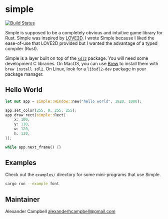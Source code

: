 
simple
======

[![Build Status](https://travis-ci.org/alexandercampbell/simple.svg?branch=master)](https://travis-ci.org/alexandercampbell/simple)

Simple is supposed to be a completely obvious and intuitive game library for
Rust. Simple was inspired by [LOVE2D](http://love2d.org). I wrote Simple because
I liked the ease-of-use that LOVE2D provided but I wanted the advantage of a
typed compiler (Rust).

Simple is a layer built on top of the
[`sdl2`](https://github.com/Rust-SDL2/rust-sdl2) package. You will need some
development C libraries. On MacOS, you can use [Brew](https://brew.sh/) to
install them with `brew install sdl2`. On Linux, look for a `libsdl2-dev`
package in your package manager.

Hello World
-----------

```rust
let mut app = simple::Window::new("hello world", 1920, 1080);

app.set_color(255, 0, 255, 255);
app.draw_rect(simple::Rect{
    x: 100,
    y: 110,
    w: 120,
    h: 130,
});

while app.next_frame() {}
```

Examples
--------

Check out the `examples/` directory for some mini-programs that use Simple.

```sh
cargo run --example font
```


Maintainer
----------

Alexander Campbell <alexanderhcampbell@gmail.com>

